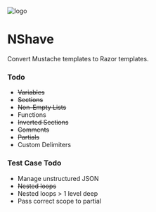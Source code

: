 ![logo](http://presure.co.uk/nshave-logo-small.png "NShave Logo")


# NShave #

Convert Mustache templates to Razor templates.

### Todo ###

* ~~Variables~~
* ~~Sections~~
* ~~Non-Empty Lists~~
* Functions
* ~~Inverted Sections~~
* ~~Comments~~
* ~~Partials~~
* Custom Delimiters

### Test Case Todo ###
* Manage unstructured JSON
* ~~Nested loops~~
* Nested loops > 1 level deep
* Pass correct scope to partial
